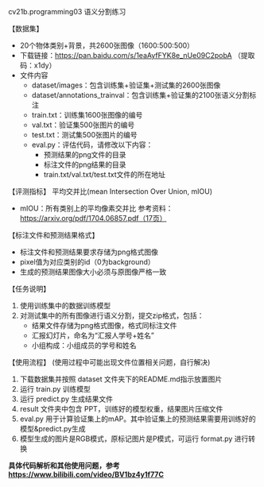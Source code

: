 cv21b.programming03 语义分割练习

【数据集】
- 20个物体类别+背景，共2600张图像（1600:500:500）
- 下载链接：https://pan.baidu.com/s/1eaAyfFYK8e_nUe09C2pobA （提取码：x1dy）
- 文件内容
  - dataset/images：包含训练集+验证集+测试集的2600张图像
  - dataset/annotations_trainval：包含训练集+验证集的2100张语义分割标注
  - train.txt：训练集1600张图像的编号
  - val.txt：验证集500张图片的编号
  - test.txt：测试集500张图片的编号
  - eval.py：评估代码，请修改以下内容：
	  - 预测结果的png文件的目录
	  - 标注文件的png结果的目录
	  - train.txt/val.txt/test.txt文件的所在地址

【评测指标】
平均交并比(mean Intersection Over Union, mIOU)
- mIOU：所有类别上的平均像素交并比
参考资料：https://arxiv.org/pdf/1704.06857.pdf（17页）

【标注文件和预测结果格式】
- 标注文件和预测结果要求存储为png格式图像
- pixel值为对应类别的id（0为background）
- 生成的预测结果图像大小必须与原图像严格一致

【任务说明】
1. 使用训练集中的数据训练模型
2. 对测试集中的所有图像进行语义分割，提交zip格式，包括：
   - 结果文件存储为png格式图像，格式同标注文件
   - 汇报幻灯片，命名为“汇报人学号+姓名”
   - 小组构成：小组成员的学号和姓名

【使用流程】
(使用过程中可能出现文件位置相关问题，自行解决)
1. 下载数据集并按照 dataset 文件夹下的README.md指示放置图片
2. 运行 train.py 训练模型
3. 运行 predict.py 生成结果文件
4. result 文件夹中包含 PPT，训练好的模型权重，结果图片压缩文件
5. eval.py 用于计算验证集上的mAP。其中验证集上的预测结果需要用训练好的模型&predict.py生成
6. 模型生成的图片是RGB模式，原标记图片是P模式，可运行 format.py 进行转换

**具体代码解析和其他使用问题，参考 https://www.bilibili.com/video/BV1bz4y1f77C**


